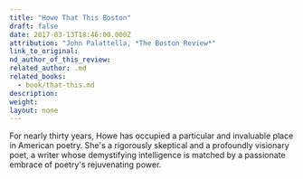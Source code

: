 ```yaml
---
title: "Howe That This Boston"
draft: false
date: 2017-03-13T18:46:00.000Z
attribution: "John Palattella, *The Boston Review*"
link_to_original:
nd_author_of_this_review:
related_author: .md
related_books:
  - book/that-this.md
description:
weight:
layout: none
---
```

For nearly thirty years, Howe has occupied a particular and invaluable place in American poetry. She's a rigorously skeptical and a profoundly visionary poet, a writer whose demystifying intelligence is matched by a passionate embrace of poetry's rejuvenating power.

